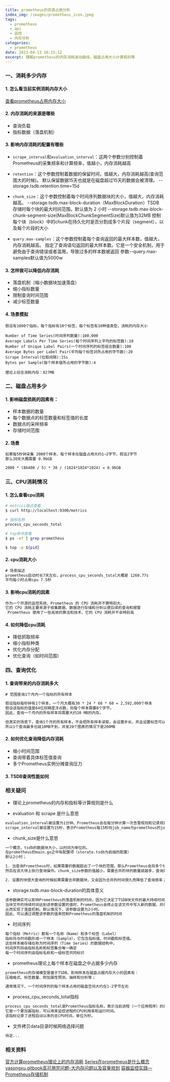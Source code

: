 ```yaml
---
title: prometheus的资源占用分析
index_img: /images/prometheus_icon.jpeg
tags:
  - prometheus
  - api
  - 监控
  - 内存分析
categories:
  - prometheus
date: 2023-04-13 16:15:12
excerpt: 理解prometheus的内存消耗波动曲线、磁盘占用大小计算规则等
---
```


### 一、消耗多少内存

#### 1. 怎么看当前实例消耗内存大小

[查看prometheus占用内存大小](https://weiqiangxu.github.io/2023/04/12/prometheus/%E6%9F%A5%E7%9C%8Bprometheus%E5%8D%A0%E7%94%A8%E5%86%85%E5%AD%98/)

#### 2. 内存消耗的来源是哪些

- 查询负载
- 指标数据（落盘机制）

#### 3. 影响内存消耗的配置有哪些

- `scrape_interval`和`evaluation_interval`：这两个参数分别控制着Prometheus的采集频率和计算频率，值越小，内存消耗越高

- `retention`：这个参数控制着数据的保留时间，值越大，内存消耗越高(查询范围大的时候)。
    默认保留数据15天也就是在磁盘超过15天的数据会被清理。
    --storage.tsdb.retention.time=15d

- `chunk_size`：这个参数控制着每个时间序列数据块的大小，值越大，内存消耗越高。
    --storage.tsdb.max-block-duration（MaxBlockDuration）TSDB 存储时每个块的最大时间范围。默认值为 2 小时
    --storage.tsdb.max-block-chunk-segment-size(MaxBlockChunkSegmentSize)默认值为32MB 
      控制每个块（block）中的chunk在持久化时是否分割成多个片段（segment），以及每个片段的大小

- `query.max-samples`：这个参数控制着每个查询返回的最大样本数，值越大，内存消耗越高。
     指定了查询语句返回的最大样本数。它是一个安全机制，用于避免由于查询错误或者滥用，导致过多的样本数被返回
     参数--query.max-samples默认值为5000w


#### 3. 怎样做可以降低内存消耗

- 落盘机制（缩小数据块加速落盘）
- 缩小指标数量
- 限制查询时间范围
- 减少标签数量

#### 4. 场景模拟

```
假设有1000个指标，每个指标有10个标签，每个标签有10种值类型，消耗的内存大小

Number of Time Series(时间序列数量):100,000
Average Labels Per Time Series(每个时间序列上平均的标签数):10
Number of Unique Label Pairs(一个时间序列的标签组合数量):100
Average Bytes per Label Pair(平均每个标签对所占用的字节数):20
Scrape Interval(拉取间隔):15s
Bytes per Sample(每个样本值所占用的字节数):4

理论上综合消耗内存：827MB
```

### 二、磁盘占用多少

#### 1. 影响磁盘损耗的因素有：

- 样本数据的数量
- 每个数据点的标签数量和标签值的长度
- 数据点的采样频率
- 存储时间范围

#### 2. 场景

``` txt
如果每5秒钟采集 2000个样本，每个样本在磁盘占用大约1~2字节，假设2字节
那么30天大概需要 0.96GB

2000 * (86400 / 5) * 30 / (1024*1024*1024) = 0.96GB
```

### 三、CPU消耗情况

#### 1. 怎么查看cpu消耗

``` bash
# metrics端点查看
$ curl http://localhost:9300/metrics

# 指标名称
process_cpu_seconds_total
```

``` bash
# top命令查看
$ ps -ef | grep prometheus

$ top -p ${pid}
```

#### 2. cpu消耗大小

``` txt
# 场景描述
prometheus启动时长7天左右，process_cpu_seconds_total大概是 1260.77s
平均每小时占用cpu 7.5秒
```

#### 3. 影响cpu消耗的因素

``` txt
作为一个开源的监控系统，Prometheus 的 CPU 消耗并不算特别大。
它的 CPU 消耗主要来源于收集数据、数据进行存储和分析以便后续的查询和报警
 Prometheus 使用了一些高效的算法和技术，它的 CPU 消耗并不会特别高
```

#### 4. 如何降低cpu消耗

- 降低抓取频率
- 缩小指标种类
- 优化内存分配
- 优化查询（如时间范围）

### 四、查询优化

#### 1. 查询带来的内存消耗多大

``` txt
# 范围查询1个月内一个指标的所有样本

假设指标每秒钟有1个样本，一个月大概有30 * 24 * 60 * 60 = 2,592,000个样本
假设该指标的值是64位双精度浮点数，则每个样本需要8个字节。
因此，查询一个月内的所有样本将需要大约20 MB的内存。

但真实的场景下，查询1个月的所有样本，不会把所有样本读取，会设置步长，并且设置标签可以筛选掉很多数据;
所以1个查询最多也就10MB不到，并发20个图表的情况下是200MB
```

#### 2. 如何优化查询降低内存消耗

- 缩小时间范围
- 查询带着具体标签值查询
- 多个Prometheus实例分摊查询压力

#### 3. TSDB查询性能如何



### 相关疑问

- 理论上prometheus的内存和指标等计算规则是什么

- evaluation 和 scrape 是什么意思

``` txt
evaluation_interval被设置为1分钟。Prometheus会在每分钟计算一次告警规则和记录规则。
scrape_interval被设置为15秒，表示Prometheus每15秒向job_name为prometheus的job收集监控数据
```

- chunk_size是什么意思

``` txt 
一个概念，tsdb的数据块大小，以时间为单位的。
在prometheus的main.go之中有配置项（storate.tsdb为前缀的配置）
默认2小时；

1. 当查询Prometheus时，如果需要的数据超出了一个块的范围，那么Prometheus会将多个块合并成一个大块
然后在该大块上执行查询操作。chunk_size参数的值越小，需要合并的块的数量就越多，查询效率就越低；

2. 设置的块很大查询的时候如果需要合并数据块，又会因为合并的时间很久而降低了查询效率；
```

- storage.tsdb.max-block-duration的具体意义

``` txt
该参数确实可以影响Prometheus的落盘机制的时间，因为它决定了TSDB块文件的最大持续时间。
当块文件的持续时间达到该参数设置的值时，Prometheus会停止在该文件中写入新的数据，并创建一个新的块文件。
从而实现了落盘机制。默认情况下，该参数设置为2小时。
因此，可以通过调整该参数的值来控制Prometheus的落盘机制的时间
```

- 时间序列

``` txt
每个指标（Metric）都有一个名称（Name）和多个标签（Label）
指标将与时间戳形成一个样本（Sample），它包含指标值、时间戳和标签值。
这些样本被存储在称为时间序列（Time Series）的数据结构中。
时间序列将由指标名称和标签集合唯一确定
每一个时间序列由指标名称和一组标签共同标识
```

- prometheus理论上每个样本在磁盘之中占据多少内存

``` txt
prometheus的存储模型是基于TSDB，影响样本在磁盘占据内存大小的因素有：
压缩格式、标签数量、附加属性预测、抽样和分析等；

通常情况下，一个时间序列的每个样本占用的磁盘空间大约在1-2字节左右
```

- process_cpu_seconds_total指标

``` txt
process_cpu_seconds_total是Prometheus指标名称，表示当前进程（一个应用程序）的CPU使用时间总量。
它是一个累加器指标，可以用来监控进程的CPU利用率和运行时间。
该指标记录了进程启动以来的总CPU时间，单位为秒。
```

- 文件拷贝data目录时候网络选择问题

``` txt
待定...
```


### 相关资料

[官方计算prometheus理论上的内存消耗](https://www.robustperception.io/how-much-ram-does-prometheus-2-x-need-for-cardinality-and-ingestion/)
[Series在prometheus是什么概念](https://www.kancloud.cn/pshizhsysu/prometheus/1803792)
[yasongxu.gitbook高可用完问题-大内存问题以及容量规划](https://yasongxu.gitbook.io/container-monitor/yi-.-kai-yuan-fang-an/di-2-zhang-prometheus/prometheus-use)
[容器监控实践—Prometheus存储机制](http://www.xuyasong.com/?p=1601)
